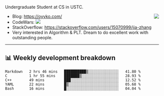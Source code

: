 Undergraduate Student at CS in USTC.

<img align="right" src="https://github-readme-stats.vercel.app/api?username=Oyyko&count_private=true&show_icons=true&hide_title=true&theme=tokyonight" />

- Blog: https://oyyko.com/
- CodeWars: [![](https://www.codewars.com/users/Oyyko/badges/micro)](https://www.codewars.com/users/Oyyko/)
- StackOverflow: https://stackoverflow.com/users/15070999/jia-zhang
- Very interested in Algorithm & PLT. Dream to do excellent work with outstanding people.
---

## 📊 Weekly development breakdown

<!--START_SECTION:waka-->
```text
Markdown   2 hrs 46 mins   ██████████▒░░░░░░░░░░░░░░   41.80 % 
C          1 hr 55 mins    ███████▒░░░░░░░░░░░░░░░░░   28.93 % 
C++        49 mins         ███░░░░░░░░░░░░░░░░░░░░░░   12.52 % 
YAML       22 mins         █▒░░░░░░░░░░░░░░░░░░░░░░░   05.68 % 
Bash       16 mins         █░░░░░░░░░░░░░░░░░░░░░░░░   04.04 % 
```
<!--END_SECTION:waka-->
